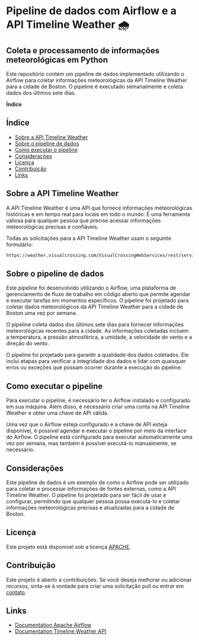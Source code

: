 # Pipeline de dados com Airflow e a API Timeline Weather 🌧️

## Coleta e processamento de informações meteorológicas em Python


Este repositório contém um pipeline de dados implementado utilizando o Airflow para coletar informações meteorológicas da API Timeline Weather para a cidade de Boston. O pipeline é executado semanalmente e coleta dados dos últimos sete dias.

**Índice**
## Índice

- [Sobre a API Timeline Weather](#sobre-a-api-timeline-weather)
- [Sobre o pipeline de dados](#sobre-o-pipeline-de-dados)
- [Como executar o pipeline](#como-executar-o-pipeline)
- [Considerações](#considerações)
- [Licença](#licença)
- [Contribuição](#contribuição)
- [Links](#links)


## Sobre a API Timeline Weather

A API Timeline Weather é uma API que fornece informações meteorológicas históricas e em tempo real para locais em todo o mundo. É uma ferramenta valiosa para qualquer pessoa que precise acessar informações meteorológicas precisas e confiáveis.

Todas as solicitações para a API Timeline Weather usam o seguinte formulário:

```bash
https://weather.visualcrossing.com/VisualCrossingWebServices/rest/services/timeline/[location]/[date1]/[date2]?key=YOUR_API_KEY
```

## Sobre o pipeline de dados

Este pipeline foi desenvolvido utilizando o Airflow, uma plataforma de gerenciamento de fluxo de trabalho em código aberto que permite agendar e executar tarefas em momentos específicos. O pipeline foi projetado para coletar dados meteorológicos da API Timeline Weather para a cidade de Boston uma vez por semana.

O pipeline coleta dados dos últimos sete dias para fornecer informações meteorológicas recentes para a cidade. As informações coletadas incluem a temperatura, a pressão atmosférica, a umidade, a velocidade do vento e a direção do vento.

O pipeline foi projetado para garantir a qualidade dos dados coletados. Ele inclui etapas para verificar a integridade dos dados e lidar com quaisquer erros ou exceções que possam ocorrer durante a execução do pipeline.

## Como executar o pipeline

Para executar o pipeline, é necessário ter o Airflow instalado e configurado em sua máquina. Além disso, é necessário criar uma conta na API Timeline Weather e obter uma chave de API válida.

Uma vez que o Airflow esteja configurado e a chave de API esteja disponível, é possível agendar e executar o pipeline por meio da interface do Airflow. O pipeline está configurado para executar automaticamente uma vez por semana, mas também é possível executá-lo manualmente, se necessário.

## Considerações

Este pipeline de dados é um exemplo de como o Airflow pode ser utilizado para coletar e processar informações de fontes externas, como a API Timeline Weather. O pipeline foi projetado para ser fácil de usar e configurar, permitindo que qualquer pessoa possa executá-lo e coletar informações meteorológicas precisas e atualizadas para a cidade de Boston.

## Licença

Este projeto está disponível sob a licença [APACHE](https://www.apache.org/licenses/LICENSE-2.0).

## Contribuição

Este projeto é aberto a contribuições. Se você deseja melhorar ou adicionar recursos, sinta-se à vontade para criar uma solicitação pull ou entrar em [contato](https://www.linkedin.com/in/nayyarabernardo).

## Links

- [Documentation Apache Airflow](https://airflow.apache.org/docs/stable/)
- [Documentation Timeline Weather API ](https://www.visualcrossing.com/resources/documentation/weather-api/timeline-weather-api/)
